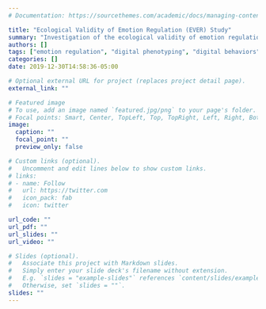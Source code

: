 ```yaml
---
# Documentation: https://sourcethemes.com/academic/docs/managing-content/

title: "Ecological Validity of Emotion Regulation (EVER) Study"
summary: "Investigation of the ecological validity of emotion regulation strategies using an evaluation of the relationships between self-report, psychophysiology, and digital behaviors."
authors: []
tags: ["emotion regulation", "digital phenotyping", "digital behaviors", "validity"]
categories: []
date: 2019-12-30T14:58:36-05:00

# Optional external URL for project (replaces project detail page).
external_link: ""

# Featured image
# To use, add an image named `featured.jpg/png` to your page's folder.
# Focal points: Smart, Center, TopLeft, Top, TopRight, Left, Right, BottomLeft, Bottom, BottomRight.
image:
  caption: ""
  focal_point: ""
  preview_only: false

# Custom links (optional).
#   Uncomment and edit lines below to show custom links.
# links:
# - name: Follow
#   url: https://twitter.com
#   icon_pack: fab
#   icon: twitter

url_code: ""
url_pdf: ""
url_slides: ""
url_video: ""

# Slides (optional).
#   Associate this project with Markdown slides.
#   Simply enter your slide deck's filename without extension.
#   E.g. `slides = "example-slides"` references `content/slides/example-slides.md`.
#   Otherwise, set `slides = ""`.
slides: ""
---
```

